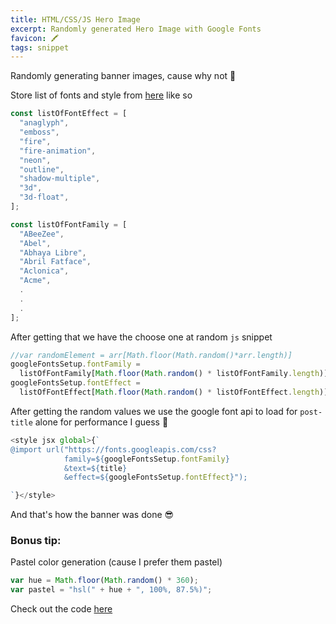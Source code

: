 ```yaml
---
title: HTML/CSS/JS Hero Image
excerpt: Randomly generated Hero Image with Google Fonts
favicon: 🖍️
tags: snippet
---
```


Randomly generating banner images, cause why not 🤷

Store list of fonts and style from [here](https://developers.google.com/fonts/docs/developer_api) like so

```js
const listOfFontEffect = [
  "anaglyph",
  "emboss",
  "fire",
  "fire-animation",
  "neon",
  "outline",
  "shadow-multiple",
  "3d",
  "3d-float",
];

const listOfFontFamily = [
  "ABeeZee",
  "Abel",
  "Abhaya Libre",
  "Abril Fatface",
  "Aclonica",
  "Acme",
  .
  .
  .
];
```

After getting that we have the choose one at random `js` snippet

```js
//var randomElement = arr[Math.floor(Math.random()*arr.length)]
googleFontsSetup.fontFamily =
  listOfFontFamily[Math.floor(Math.random() * listOfFontFamily.length)];
googleFontsSetup.fontEffect =
  listOfFontEffect[Math.floor(Math.random() * listOfFontEffect.length)];
```

After getting the random values we use the google font api to load for `post-title` alone for performance I guess 🧐

```js
<style jsx global>{`
@import url("https://fonts.googleapis.com/css?
            family=${googleFontsSetup.fontFamily}
            &text=${title}
            &effect=${googleFontsSetup.fontEffect}");

`}</style>
```

And that's how the banner was done 😎

### Bonus tip:

Pastel color generation (cause I prefer them pastel)

```js
var hue = Math.floor(Math.random() * 360);
var pastel = "hsl(" + hue + ", 100%, 87.5%)";  
```

Check out the code [here](https://github.com/steffin-codes/devlog/blob/master/components/cover-image.js)
